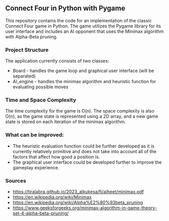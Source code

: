 
## Connect Four in Python with Pygame

This repository contains the code for an implementation of the classic Connect Four game in Python. The game utilizes the Pygame library for its user interface and includes an AI opponent that uses the Minimax algorithm with Alpha-Beta pruning.

### Project Structure

The application currently consists of two classes: 
* Board - handles the game loop and graphical user interface (will be separated)
* AI_engine - handles the minimax algorithm and heuristic function for evaluating possible moves

### Time and Space Complexity

The time complexity for the game is O(n). The space complexity is also O(n), as the game state is represented using a 2D array, and a new game state is stored on each iteration of the minimax algorithm.

### What can be improved:

* The heuristic evaluation function could be further developed as it is currently relatively primitive and does not take into account all of the factors that affect how good a position is.
* The graphical user interface could be developed further to improve the gameplay experience.

### Sources

* https://tiralabra.github.io/2023_alkukesa/fi/aiheet/minimax.pdf
* https://en.wikipedia.org/wiki/Minimax
* https://en.wikipedia.org/wiki/Alpha%E2%80%93beta_pruning
* https://www.geeksforgeeks.org/minimax-algorithm-in-game-theory-set-4-alpha-beta-pruning/
